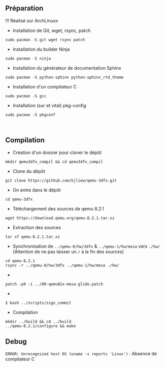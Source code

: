 ## Préparation
!!! Réalisé sur ArchLinuxx

- Installation de Git, wget, rsync, patch
```
sudo pacman -S git wget rsync patch
```
- Installation du builder Ninja
```
sudo pacman -S ninja
```
- Installation du générateur de documentation Sphinx
```
sudo pacman -S python-sphinx python-sphinx_rtd_theme
```
- Installation d'un compilateur C
```
sudo pacman -S gcc
```
- Installation (sur et vital) pkg-config
```
sudo pacman -S pkgconf
```
<br>

## Compilation
- Création d'un dossier pour cloner le dépôt
```
mkdir qemu3dfx_compil && cd qemu3dfx_compil
```
- Clone du dépôt
```
git clone https://github.com/kjliew/qemu-3dfx.git
```
- On entre dans le dépôt
```
cd qemu-3dfx
```
- Téléchargement des sources de qemu 8.2.1
```
wget https://download.qemu.org/qemu-8.2.1.tar.xz
```
- Extraction des sources
```
tar xf qemu-8.2.1.tar.xz
```
- Synchronisation de `../qemu-0/hw/3dfx` & `../qemu-1/hw/mesa` vers `./hw/` (Attention de ne pas laisser un `/` à la fin des sources)
```
cd qemu-8.2.1
rsync -r ../qemu-0/hw/3dfx ../qemu-1/hw/mesa ./hw/
```
-
```
patch -p0 -i ../00-qemu82x-mesa-glide.patch
```
-
```
$ bash ../scripts/sign_commit
```
- Compilation
```
mkdir ../build && cd ../build
../qemu-8.2.1/configure && make
```


## Debug
`ERROR: Unrecognized host OS (uname -s reports 'Linux')` : Absence de compilateur C


